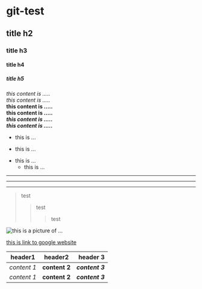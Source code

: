 # git-test

## title h2

### title h3

#### title h4

##### title h5

*this content is .....*  
_this content is ....._  
**this content is .....**  
__this content is .....__  
*__this content is .....__*  
**_this content is ....._**  

+ this is ...
- this is ...
* this is ...
    * this is ...

***
---
___

> test
>> test
>>> test



![this is a picture of ...](https://thumbs.dreamstime.com/b/stunning-hd-pic-caribbean-beach-cocktail-featuring-coconut-pineapple-set-against-palm-trees-sand-blue-sea-359953956.jpg)

[this is link to google website](http://www.google.go.th)

| header1 | header2 | header 3|
-- | :--: | --:
| *content 1* | **content 2** | *__content 3__*
| *content 1* | **content 2** | *__content 3__*